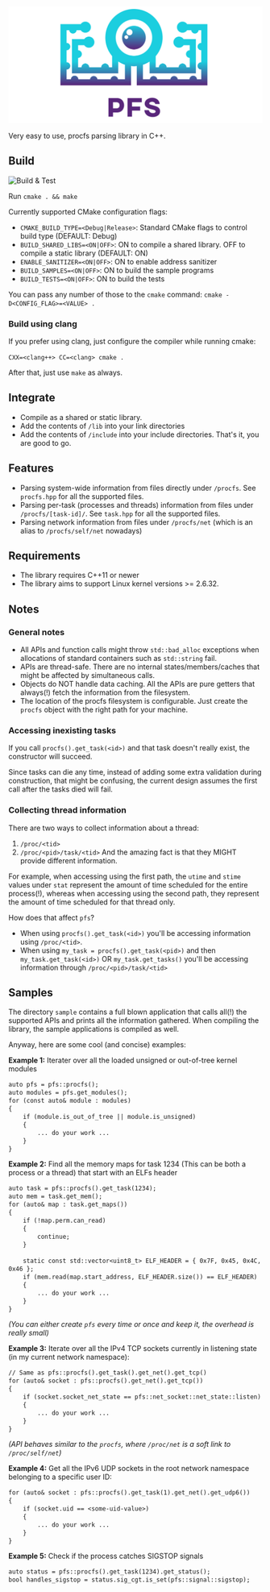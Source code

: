![pfs](./img/pfs.png "Logo")

Very easy to use, procfs parsing library in C++.

## Build

![Build & Test](https://github.com/dtrugman/pfs/actions/workflows/cmake.yml/badge.svg)

Run `cmake . && make`

Currently supported CMake configuration flags:

- `CMAKE_BUILD_TYPE=<Debug|Release>`: Standard CMake flags to control build type (DEFAULT: Debug)
- `BUILD_SHARED_LIBS=<ON|OFF>`: ON to compile a shared library. OFF to compile a static library (DEFAULT: ON)
- `ENABLE_SANITIZER=<ON|OFF>`: ON to enable address sanitizer
- `BUILD_SAMPLES=<ON|OFF>`: ON to build the sample programs
- `BUILD_TESTS=<ON|OFF>`: ON to build the tests

You can pass any number of those to the `cmake` command: `cmake -D<CONFIG_FLAG>=<VALUE> .`

### Build using clang

If you prefer using clang, just configure the compiler while running cmake:

`CXX=<clang++> CC=<clang> cmake .`

After that, just use `make` as always.

## Integrate

- Compile as a shared or static library.
- Add the contents of `/lib` into your link directories
- Add the contents of `/include` into your include directories.
That's it, you are good to go.

## Features

- Parsing system-wide information from files directly under `/procfs`. See `procfs.hpp` for all the supported files.
- Parsing per-task (processes and threads) information from files under `/procfs/[task-id]/`. See `task.hpp` for all the supported files.
- Parsing network information from files under `/procfs/net` (which is an alias to `/procfs/self/net` nowadays)

## Requirements

- The library requires C++11 or newer
- The library aims to support Linux kernel versions >= 2.6.32.

## Notes

### General notes

- All APIs and function calls might throw `std::bad_alloc` exceptions when allocations of standard containers such as `std::string` fail.
- APIs are thread-safe. There are no internal states/members/caches that might be affected by simultaneous calls.
- Objects do NOT handle data caching. All the APIs are pure getters that always(!) fetch the information from the filesystem.
- The location of the procfs filesystem is configurable. Just create the `procfs` object with the right path for your machine.

### Accessing inexisting tasks

If you call `procfs().get_task(<id>)` and that task doesn't really exist, the constructor will succeed.

Since tasks can die any time, instead of adding some extra validation during construction, that might be confusing, the current design assumes the first call after the tasks died will fail.

### Collecting thread information

There are two ways to collect information about a thread:
1. `/proc/<tid>`
1. `/proc/<pid>/task/<tid>`
And the amazing fact is that they MIGHT provide different information.

For example, when accessing using the first path, the `utime` and `stime` values under `stat` represent the amount of time scheduled for the entire process(!), whereas when accessing using the second path, they represent the amount of time scheduled for that thread only.

How does that affect `pfs`?
- When using `procfs().get_task(<id>)` you'll be accessing information using `/proc/<tid>`.
- When using `my_task = procfs().get_task(<pid>)` and then `my_task.get_task(<id>)` OR `my_task.get_tasks()` you'll be accessing information through `/proc/<pid>/task/<tid>`

## Samples

The directory `sample` contains a full blown application that calls all(!) the supported APIs and prints all the information gathered. When compiling the library, the sample applications is compiled as well.

Anyway, here are some cool (and concise) examples:

**Example 1:** Iterater over all the loaded unsigned or out-of-tree kernel modules
```
auto pfs = pfs::procfs();
auto modules = pfs.get_modules();
for (const auto& module : modules)
{
    if (module.is_out_of_tree || module.is_unsigned)
    {
        ... do your work ...
    }
}
```

**Example 2:** Find all the memory maps for task 1234 (This can be both a process or a thread) that start with an ELFs header
```
auto task = pfs::procfs().get_task(1234);
auto mem = task.get_mem();
for (auto& map : task.get_maps())
{
    if (!map.perm.can_read)
    {
        continue;
    }

    static const std::vector<uint8_t> ELF_HEADER = { 0x7F, 0x45, 0x4C, 0x46 };
    if (mem.read(map.start_address, ELF_HEADER.size()) == ELF_HEADER)
    {
        ... do your work ...
    }
}
```
_(You can either create `pfs` every time or once and keep it, the overhead is really small)_

**Example 3:** Iterate over all the IPv4 TCP sockets currently in listening state (in my current network namespace):
```
// Same as pfs::procfs().get_task().get_net().get_tcp()
for (auto& socket : pfs::procfs().get_net().get_tcp())
{
    if (socket.socket_net_state == pfs::net_socket::net_state::listen)
    {
        ... do your work ...
    }
}
```
_(API behaves similar to the `procfs`, where `/proc/net` is a soft link to `/proc/self/net`)_

**Example 4:** Get all the IPv6 UDP sockets in the root network namespace belonging to a specific user ID:
```
for (auto& socket : pfs::procfs().get_task(1).get_net().get_udp6())
{
    if (socket.uid == <some-uid-value>)
    {
        ... do your work ...
    }
}
```

**Example 5:** Check if the process catches SIGSTOP signals
```
auto status = pfs::procfs().get_task(1234).get_status();
bool handles_sigstop = status.sig_cgt.is_set(pfs::signal::sigstop);
```
